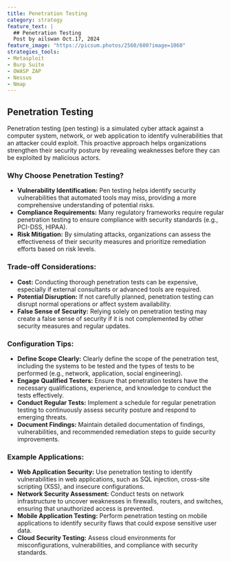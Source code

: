```yaml
---
title: Penetration Testing
category: strategy
feature_text: |
  ## Penetration Testing
  Post by ailswan Oct.17, 2024
feature_image: "https://picsum.photos/2560/600?image=1060"
strategies_tools:
- Metasploit
- Burp Suite
- OWASP ZAP
- Nessus
- Nmap
---
```

## Penetration Testing
Penetration testing (pen testing) is a simulated cyber attack against a computer system, network, or web application to identify vulnerabilities that an attacker could exploit. This proactive approach helps organizations strengthen their security posture by revealing weaknesses before they can be exploited by malicious actors.

### Why Choose Penetration Testing?
- **Vulnerability Identification:** Pen testing helps identify security vulnerabilities that automated tools may miss, providing a more comprehensive understanding of potential risks.
- **Compliance Requirements:** Many regulatory frameworks require regular penetration testing to ensure compliance with security standards (e.g., PCI-DSS, HIPAA).
- **Risk Mitigation:** By simulating attacks, organizations can assess the effectiveness of their security measures and prioritize remediation efforts based on risk levels.

### Trade-off Considerations:
- **Cost:** Conducting thorough penetration tests can be expensive, especially if external consultants or advanced tools are required.
- **Potential Disruption:** If not carefully planned, penetration testing can disrupt normal operations or affect system availability.
- **False Sense of Security:** Relying solely on penetration testing may create a false sense of security if it is not complemented by other security measures and regular updates.

### Configuration Tips:
- **Define Scope Clearly:** Clearly define the scope of the penetration test, including the systems to be tested and the types of tests to be performed (e.g., network, application, social engineering).
- **Engage Qualified Testers:** Ensure that penetration testers have the necessary qualifications, experience, and knowledge to conduct the tests effectively.
- **Conduct Regular Tests:** Implement a schedule for regular penetration testing to continuously assess security posture and respond to emerging threats.
- **Document Findings:** Maintain detailed documentation of findings, vulnerabilities, and recommended remediation steps to guide security improvements.

### Example Applications:
- **Web Application Security:** Use penetration testing to identify vulnerabilities in web applications, such as SQL injection, cross-site scripting (XSS), and insecure configurations.
- **Network Security Assessment:** Conduct tests on network infrastructure to uncover weaknesses in firewalls, routers, and switches, ensuring that unauthorized access is prevented.
- **Mobile Application Testing:** Perform penetration testing on mobile applications to identify security flaws that could expose sensitive user data.
- **Cloud Security Testing:** Assess cloud environments for misconfigurations, vulnerabilities, and compliance with security standards.

